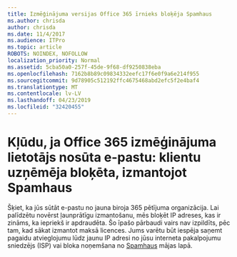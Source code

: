 ```yaml
---
title: Izmēģinājuma versijas Office 365 īrnieks bloķēja Spamhaus
ms.author: chrisda
author: chrisda
ms.date: 11/4/2017
ms.audience: ITPro
ms.topic: article
ROBOTS: NOINDEX, NOFOLLOW
localization_priority: Normal
ms.assetid: 5cba50a0-257f-45de-9f68-df9250838eba
ms.openlocfilehash: 7162b8b89c09834332eefc17f6e0f9a6e214f955
ms.sourcegitcommit: 9d78905c512192ffc4675468abd2efc5f2e4baf4
ms.translationtype: MT
ms.contentlocale: lv-LV
ms.lasthandoff: 04/23/2019
ms.locfileid: "32420455"
---
```

# <a name="error-when-an-office-365-trial-user-sends-email-client-host-blocked-using-spamhaus"></a>Kļūdu, ja Office 365 izmēģinājuma lietotājs nosūta e-pastu: klientu uzņēmēja bloķēta, izmantojot Spamhaus

Šķiet, ka jūs sūtāt e-pastu no jauna biroja 365 pētījuma organizācija. Lai palīdzētu novērst ļaunprātīgu izmantošanu, mēs bloķēt IP adreses, kas ir zināms, ka iepriekš ir apdraudēta. Šo īpašo pārbaudi vairs nav izpildīts, pēc tam, kad sākat izmantot maksā licences. Jums varētu būt iespēja saņemt pagaidu atvieglojumu lūdz jaunu IP adresi no jūsu interneta pakalpojumu sniedzējs (ISP) vai bloka noņemšana no [Spamhaus](https://go.microsoft.com/fwlink/p/?linkid=123245) mājas lapā.
